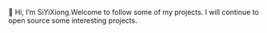 👋 Hi, I’m SiYiXiong.Welcome to follow some of my projects. I will continue to open source some interesting projects.

<!---
HammerCloth/HammerCloth is a ✨ special ✨ repository because its `README.md` (this file) appears on your GitHub profile.
You can click the Preview link to take a look at your changes.
--->
